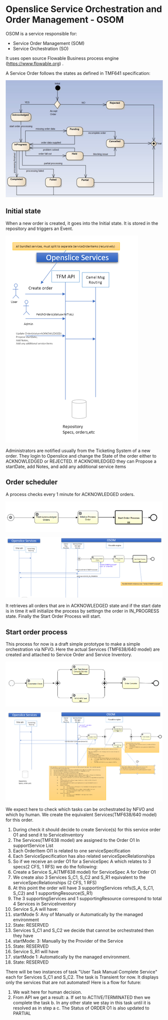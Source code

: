 # Openslice Service Orchestration and Order Management - OSOM

OSOM is a service responsible for:
 * Service Order Management (SOM)
 * Service Orchestration (SO)

It uses open source Flowable Business process engine (https://www.flowable.org) .

A Service Order follows the states as defined in TMF641 specification: 

[![Service Order state](../images/service_order_states.png)](../images/service_order_states.png)


## Initial state

When a new order is created, it goes into the Initial state. It is stored in the repository and triggers an Event.

[![Initial state](../images/service_order_initial_state.png)](../images/service_order_initial_state.png)

Administrators are notified usually from the Ticketing System of a new order. They login to Openslice and change the State of the order either to ACKNOWLEDGED or REJECTED. If ACKNOWLEDGED they can Propose a startDate, add Notes, and add any additional service items

## Order scheduler

A process checks every 1 minute for ACKNOWLEDGED orders.

[![Order scheduler BPM](../images/order_scheduler_bpm.png)](../images/order_scheduler_bpm.png)

[![Order scheduler](../images/order_scheduler_diagram.png)](../images/order_scheduler_diagram.png)

It retrieves all orders that are in ACKNOWLEDGED state and if the start date is in time it will initialize the process by settingn the order in IN_PROGRESS state. Finally the Start Order Process will start.


## Start order process

This process for now is a draft simple prototype to make a simple orchestration via NFVO. Here the actual Services (TMF638/640 model) are created and attached to Service Order and Service Inventory.

[![Start Order BPM](../images/start_order_process_bpm.png)](../images/start_order_process_bpm.png)

[![Start Order interactions](../images/start_order_process_diagram.png)](../images/start_order_process_diagram.png)

We expect here to check which tasks can be orchestrated by NFVO and which by human. We create the equivalent Services(TMF638/640 model) for this order.
1. During check it should decide to create Service(s) for this service order O1 and send it to ServiceInventory
2. The Services(TMF638 model) are assigned to the Order O1 In supportService List
3. Each OrderItem OI1 is related to one serviceSpecification
4. Each ServiceSpecification has also related serviceSpecRelationships
5. So if we receive an order O1 for a ServiceSpec A which relates to 3 specs(2 CFS, 1 RFS) we do the following:
  1. Create a Service S_A(TMF638 model) for ServiceSpec A for Order O1
  2. We create also 3 Services S_C1, S_C2 and S_R1 equivalent to the serviceSpecRelationships (2 CFS, 1 RFS) 
  3. At this point the order will have 3 supportingServices  refs(S_A, S_C1, S_C2) and 1 supportingResource(S_R1)
  4. The 3 supportingServices and 1 supportingResource correspond to total 4 Services in ServiceInventory
  5. Service S_A will have: 
   1. startMode 5: Any of Manually or Automatically by the managed environment
   2. State: RESERVED
  6. Services S_C1 and S_C2 we decide that cannot be orchestrated then they have 
   1. startMode: 3: Manually by the Provider of the Service
   2. State: RESERVED
  7. Service S_R1 will have 
   1. startMode 1: Automatically by the managed environment.
   2. State: RESERVED
   
   
There will be two instances of task "User Task Manual Complete Service" each for Services S_C1 and S_C2. The task is Transient for now. It displays only the services that are not automated! 
Here is a flow for future:
1. We wait here for human decision.
2. From API we get a result:
 a. If set to ACTIVE/TERMINATED then we complete the task
 b. In any other state we stay in this task until it is resolved as in step a
 c. The Status of ORDER O1 is also updated to PARTIAL


   
